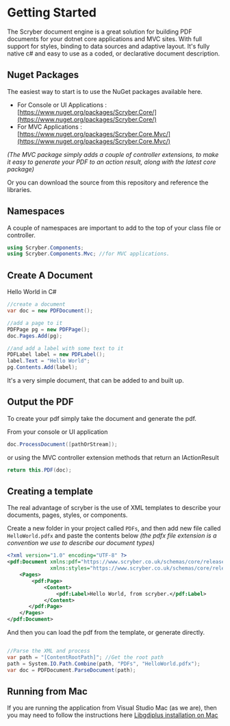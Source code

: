 # Getting Started

The Scryber document engine is a great solution for building PDF documents for your dotnet core applications and MVC sites. With full support for styles, binding to data sources and adaptive layout. It's fully native c# and easy to use as a coded, or declarative document description.

## Nuget Packages

The easiest way to start is to use the NuGet packages available here. 

* For Console or UI Applications : [https://www.nuget.org/packages/Scryber.Core/](https://www.nuget.org/packages/Scryber.Core/)
* For MVC Applications : [https://www.nuget.org/packages/Scryber.Core.Mvc/](https://www.nuget.org/packages/Scryber.Core.Mvc/)

_(The MVC package simply adds a couple of controller extensions, to make it easy to generate your PDF to an action result, along with the latest core package)_

Or you can download the source from this repository and reference the libraries.

## Namespaces

A couple of namespaces are important to add to the top of your class file or controller.

```csharp
using Scryber.Components;
using Scryber.Components.Mvc; //for MVC applications.
```

## Create A Document

Hello World in C#

```csharp
//create a document
var doc = new PDFDocument();

//add a page to it
PDFPage pg = new PDFPage();
doc.Pages.Add(pg);

//and add a label with some text to it
PDFLabel label = new PDFLabel();
label.Text = "Hello World";
pg.Contents.Add(label);
```

It's a very simple document, that can be added to and built up.

## Output the PDF

To create your pdf simply take the document and generate the pdf.

From your console or UI application

```csharp
doc.ProcessDocument([pathOrStream]);
```

or using the MVC controller extension methods that return an IActionResult

```csharp
return this.PDF(doc);
```

## Creating a template

The real advantage of scryber is the use of XML templates to describe your documents, pages, styles, or components.

Create a new folder in your project called `PDFs`, and then add new file called `HelloWorld.pdfx` and paste the contents below _(the pdfx file extension is a convention we use to describe our document types)_

```xml
<?xml version="1.0" encoding="UTF-8" ?>
<pdf:Document xmlns:pdf="https://www.scryber.co.uk/schemas/core/release/v1/Scryber.Components.xsd"
              xmlns:styles="https://www.scryber.co.uk/schemas/core/release/v1/Scryber.Styles.xsd">
    <Pages>
        <pdf:Page>
            <Content>
                <pdf:Label>Hello World, from scryber.</pdf:Label>
            </Content>
       </pdf:Page>
    </Pages>
</pdf:Document>
```

And then you can load the pdf from the template, or generate directly.

```csharp

//Parse the XML and process
var path = "[ContentRootPath]"; //Get the root path
path = System.IO.Path.Combine(path, "PDFs", "HelloWorld.pdfx");
var doc = PDFDocument.ParseDocument(path);

```

## Running from Mac

If you are running the application from Visual Studio Mac (as we are), then you may need to follow the instructions here [Libgdiplus installation on Mac](Libgdiplus.md)
